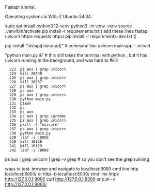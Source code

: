 Fastapi tutorial.


Operating systems is WSL-2 Ubuntu-24.04.

sudo apt install python3.12-venv
python3 -m venv .venv
source .venv/bin/activate
pip install -r requirements.txt ( add these lines fastapi uvicorn httpie requests httpx)
pip install -r requirements-dev.txt ()

pip install "fastapi[standard]"   # command line  uvicorn main:app --reload

"python main.py &"  # this still takes the terminal with python , but it has uvicorn running in the background, and was hard to   #kill
```
  223  ps aux | grep uvicorn
  224  kill 20440
  225  ps aux | grep uvicorn
  226  kill 20757
  227  ps aux | grep uvicorn
  228  ps aux
  229  ps aux | grep uvicorn
  230  python main.py
  231  psaux
  232  ps
  233  ps aux
  234  ps aux | grep sgromme
  235  ps aux | grep uvicorn
  236  pkill -f "uvicorn"
  237  ps aux | grep uvicorn
  238  python main.py
  239  lsof -i :8000
  240  kill 16126
  241  kill 16129
  242  lsof -i :8000
  ```


  ps aux | grep uvicorn | grep -v grep  # so you don't see the grep running

ways to test:
    browser and navigate to localhost:8000
    cmd line http localhost:8000/ or http -b  localhost:8000/
    cmd line httpx  http://127.0.0.1:8000
    curl http://127.0.0.1:8000  or curl -v http://127.0.0.1:8000/









